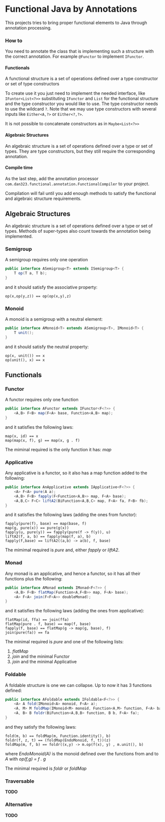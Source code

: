 # Functional Java by Annotations

This projects tries to bring proper functional elements to Java
through annotation processing.

### How to

You need to annotate the class that is implementing such a
structure with the correct annotation. For example ``@Functor`` to implement ``IFunctor``.

#### Functionals

A functional structure is a set of operations defined over a type constructor or set of type constructors

To create use it you just need to implement the needed interface, like ``IFuntor<List<?>>``
substituting ``IFunctor`` and ``List`` for the functional structure 
and the type constructor you would like to use. The type constructor needs to use
the wildcard ``?``. Note that we may use type constructors with several inputs like
``Either<A,?>`` or ``Either<?,?>``.

It is not possible to concatenate constructors as in ``Maybe<List<?>>``

#### Algebraic Structures

An algebraic structure is a set of operations defined over a type or set of types. They
are type constructors, but they still require the corresponding annotation.

#### Compile time

As the last step, add the annotation processor ``com.dan323.functional.annotation.FunctionalCompiler``
to your project.

Compilation will fail until you add enough methods to satisfy the functional and algebraic
structure requirements.

## Algebraic Structures

An algebraic structure is a set of operations defined over a type or set of types.
Methods of super-types also count towards the annotation being implemented.

### Semigroup

A semigroup requires only one operation
````java
public interface ASemigroup<T> extends ISemigroup<T> { 
    T op(T a, T b);
}
````
and it should satisfy the associative property:
````
op(x,op(y,z)) == op(op(x,y),z)
````

### Monoid

A monoid is a semigroup with a neutral element:

````java
public interface AMonoid<T> extends ASemigroup<T>, IMonoid<T> {
    T unit();
}
````
and it should satisfy the neutral property:
````
op(x, unit()) == x
op(unit(), x) == x
````

## Functionals


### Functor

A functor requires only one function
```java
public interface AFunctor extends IFunctor<F<?>> {
    <A,B> F<B> map(F<A> base, Function<A,B> map);
}
```
and it satisfies the following laws:
```
map(x, id) == x
map(map(x, f), g) == map(x, g . f)
```

The miminal required is the only function it has: *map*

### Applicative

Any applicative is a functor, so it also has a map function added to the following:
````java
public interface AnApplicative extends IApplicative<F<?>> { 
    <A> F<A> pure(A a);
    <A,B> F<B> fapply(F<Function<A,B>> map, F<A> base);
    <A,B,C> F<C> liftA2(BiFunction<A,B,C> map, F<A> fa, F<B> fb);
}
````
and it satisfies the following laws (adding the ones from functor):
````
fapply(pure(f), base) == map(base, f)
map(g, pure(x)) == pure(g(x))
fapply(u, pure(y)) == fapply(pure(f -> f(y)), u)
liftA2(f, a, b) == fapply(map(f, a), b)
fapply(f,base) == liftA2((a,b) -> a(b), f, base)
````

The mimimal required is *pure* and, either *fapply* or *liftA2*.

### Monad

Any monad is an applicative, and hence a functor, so it has all their functions plus the following:
````java
public interface AMonad extends IMonad<F<?>> {
    <A,B> F<B> flatMap(Function<A,F<B>> map, F<A> base);
    <A> F<A> join(F<F<A>> doubleMonad);
}
````
and it satisfies the following laws (adding the ones from applicative):
````
flatMap(id, ffa) == join(ffa)
flatMap(pure . f, base) == map(f, base)
fapply(f, base) == flatMap(g -> map(g, base), f)
join(pure(fa)) == fa
````

The minimal required is *pure* and one of the following lists:
1. *flatMap*
2. *join* and the minimal Functor
3. *join* and the minimal Applicative

### Foldable

A foldable structure is one we can collapse. Up to now it has 3 functions defined:

````java
public interface AFoldable extends IFoldable<F<?>> {
    <A> A fold(IMonoid<A> monoid, F<A> a);
    <A, M> M foldMap(IMonoid<M> monoid, Function<A,M> function, F<A> base);
    <A, B> B foldr(BiFunction<A,B,B> function, B b, F<A> fa);
}
````

and they satisfy the following laws:
````
fold(m, b) == foldMap(m, Function.identity(), b)
foldr(f, z, t) == (foldMap(EndoMonoid, f, t))(z)
foldMap(m, f, b) == foldr((x,y) -> m.op(f(x), y) , m.unit(), b)
````

where *EndoMonoid(A)* is the monoid defined over the functions from and to *A* with *op(f,g) = f . g*

The minimal required is *foldr* or *foldMap*

### Traversable

**TODO**

### Alternative

**TODO**
